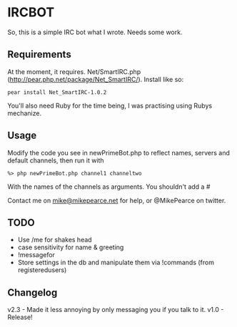 IRCBOT
======
So, this is a simple IRC bot what I wrote. Needs some work.

Requirements
------------
At the moment, it requires. Net/SmartIRC.php (http://pear.php.net/package/Net_SmartIRC/). Install like so:

    pear install Net_SmartIRC-1.0.2

You'll also need Ruby for the time being, I was practising using Rubys mechanize.

Usage
-----
Modify the code you see in newPrimeBot.php to reflect names, servers and default channels, then run it with

    %> php newPrimeBot.php channel1 channeltwo

With the names of the channels as arguments. You shouldn't add a #

Contact me on mike@mikepearce.net for help, or @MikePearce on twitter.

TODO
----
* Use /me for shakes head
* case sensitivity for name & greeting
* !messagefor
* Store settings in the db and manipulate them via !commands (from registeredusers)


Changelog
---------
v2.3 - Made it less annoying by only messaging you if you talk to it.
v1.0 - Release!